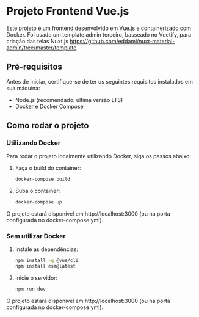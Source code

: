 # Projeto Frontend Vue.js

Este projeto é um frontend desenvolvido em Vue.js e containerizado com Docker. Foi usado um template admin terceiro, basseado no Vuetify, para criação das telas Nuxt.js https://github.com/eddami/nuxt-material-admin/tree/master/template

## Pré-requisitos

Antes de iniciar, certifique-se de ter os seguintes requisitos instalados em sua máquina:

- Node.js (recomendado: última versão LTS)
- Docker e Docker Compose

## Como rodar o projeto

### Utilizando Docker

Para rodar o projeto localmente utilizando Docker, siga os passos abaixo:

1. Faça o build do container:

   ```bash
   docker-compose build
2. Suba o container:

   ```bash
   docker-compose up
O projeto estará disponível em http://localhost:3000 (ou na porta configurada no docker-compose.yml).

### Sem utilizar Docker

1. Instale as dependências:

   ```bash
   npm install -g @vue/cli
   npm install esm@latest
2. Inicie o servidor:

   ```bash
   npm run dev

O projeto estará disponível em http://localhost:3000 (ou na porta configurada no docker-compose.yml).

   
